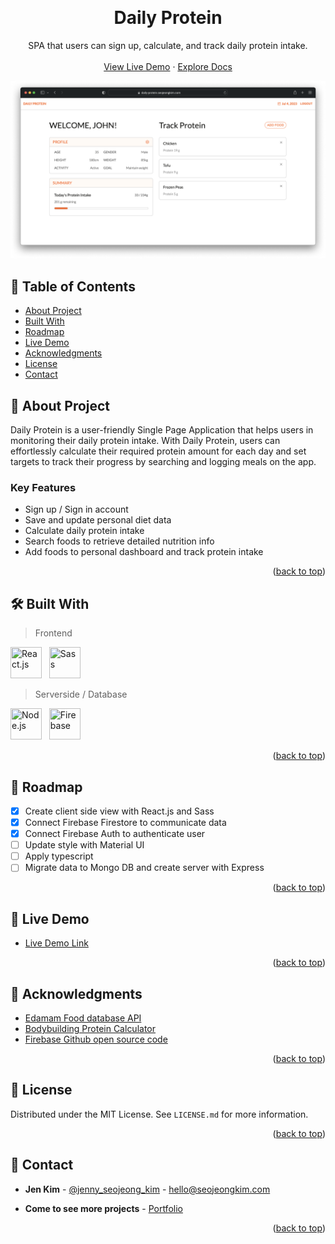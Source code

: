 <a name="readme-top"></a>
<!-- PROJECT OVERVIEW -->
<br />
<div align="center">
  <h1 align="center">Daily Protein</h1>

  <p align="center">
    SPA that users can sign up, calculate, and track daily protein intake.
    <br />
    <br />
    <a href="https://daily-protein.seojeongkim.com/" target="_blank">View Live Demo</a>
    ·
    <a href="https://github.com/jennysujukim/daily-protein-2023">Explore Docs</a>
  </p>
</div>

![Product Screenshot](src/assets/images/readme-screenshot.png)


<!-- TABLE OF CONTENTS -->
## 📗 Table of Contents
- [About Project](#about-project)
- [Built With](#🛠-built-with)
- [Roadmap](#🔭-roadmap)
- [Live Demo](#🚀-live-demo)
- [Acknowledgments](#🙏-acknowledgments)
- [License](#📝-license)
- [Contact](#📨-contact)

<!-- ABOUT PROJECT -->
## 📖 About Project <a name="about-project"></a>
Daily Protein is a user-friendly Single Page Application that helps users in monitoring their daily protein intake. With Daily Protein, users can effortlessly calculate their required protein amount for each day and set targets to track their progress by searching and logging meals on the app.

### Key Features
- Sign up / Sign in account
- Save and update personal diet data 
- Calculate daily protein intake
- Search foods to retrieve detailed nutrition info
- Add foods to personal dashboard and track protein intake

<p align="right">(<a href="#readme-top">back to top</a>)</p>

<!-- BUILT WITH -->
## 🛠 Built With <a name="built-with"></a>

> Frontend
<p>
    <img src="https://cdn.jsdelivr.net/gh/devicons/devicon/icons/react/react-original.svg" title="React.js" width="50" height="50"/> &nbsp;
    <img src="https://cdn.jsdelivr.net/gh/devicons/devicon/icons/sass/sass-original.svg" title="Sass" width="50" height="50"/> &nbsp;
</p>

> Serverside / Database
<p>
    <img src="https://cdn.jsdelivr.net/gh/devicons/devicon/icons/nodejs/nodejs-original.svg" title="Node.js" width="50" height="50" /> &nbsp;
    <img src="https://cdn.jsdelivr.net/gh/devicons/devicon/icons/firebase/firebase-plain-wordmark.svg" title="Firebase" width="50" height="50"/> &nbsp;
</p>

<p align="right">(<a href="#readme-top">back to top</a>)</p>

<!-- ROADMAP -->
## 🔭 Roadmap <a name="roadmap"></a>
- [X] Create client side view with React.js and Sass 
- [X] Connect Firebase Firestore to communicate data
- [X] Connect Firebase Auth to authenticate user
- [ ] Update style with Material UI
- [ ] Apply typescript
- [ ] Migrate data to Mongo DB and create server with Express 

<p align="right">(<a href="#readme-top">back to top</a>)</p>

<!-- LIVE DEMO -->
## 🚀 Live Demo <a name="live-demo"></a>
- [Live Demo Link](https://daily-protein.seojeongkim.com/)

<p align="right">(<a href="#readme-top">back to top</a>)</p>

<!-- ACKNOWLEDGEMENTS -->
## 🙏 Acknowledgments

* [Edamam Food database API](https://developer.edamam.com/food-database-api)
* [Bodybuilding Protein Calculator](https://www.bodybuilding.com/fun/calpro.htm)
* [Firebase Github open source code](https://github.com/firebase/)

<p align="right">(<a href="#readme-top">back to top</a>)</p>

<!-- LICENSE -->
## 📝 License

Distributed under the MIT License. See `LICENSE.md` for more information.

<p align="right">(<a href="#readme-top">back to top</a>)</p>

<!-- CONTACT -->
## 📨 Contact

- **Jen Kim** - [@jenny_seojeong_kim](https://www.linkedin.com/in/jenny-seojeong-kim/) - hello@seojeongkim.com

- **Come to see more projects** - [Portfolio](seojeongkim.com)

<p align="right">(<a href="#readme-top">back to top</a>)</p>

